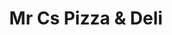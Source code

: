 ---
title: "Mr Cs Pizza & Deli"
url: /grosse-pointe-farms/mr-cs-pizza-and-deli/
shop: convenience
---
